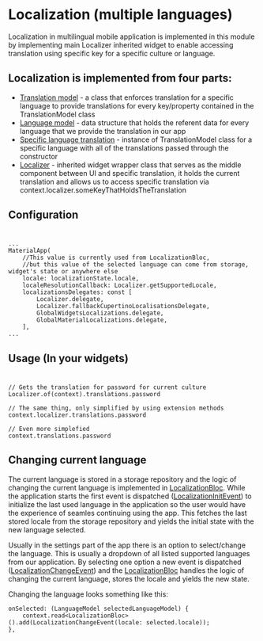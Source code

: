 # Localization (multiple languages)
Localization in multilingual mobile application is implemented in this module by implementing main Localizer inherited widget to enable accessing translation using specific key for a specific culture or language.
## Localization is implemented from four parts:
- [Translation model](https://github.com/itodjel/flutter_edu/blob/master/flutter_boilerplate/lib/common/localization/models/translation_model.dart) - a class that enforces translation for a specific language to provide translations for every key/property contained in the TranslationModel class
- [Language model](https://github.com/itodjel/flutter_edu/blob/master/flutter_boilerplate/lib/common/localization/models/language_model.dart) - data structure that holds the referent data for every language that we provide the translation in our app 
- [Specific language translation](https://github.com/itodjel/flutter_edu/blob/master/flutter_boilerplate/lib/common/localization/translations/en.dart) - instance of TranslationModel class for a specific language with all of the translations passed through the constructor
- [Localizer](https://github.com/itodjel/flutter_edu/blob/master/flutter_boilerplate/lib/common/localization/localizer.dart) - inherited widget wrapper class that serves as the middle component between UI and specific translation, it holds the current translation and allows us to access specific translation via context.localizer.someKeyThatHoldsTheTranslation

## Configuration
#
```
... 
MaterialApp(
    //This value is currently used from LocalizationBloc, 
    //but this value of the selected language can come from storage, widget's state or anywhere else
    locale: localizationState.locale,
    localeResolutionCallback: Localizer.getSupportedLocale,
    localizationsDelegates: const [
        Localizer.delegate,
        Localizer.fallbackCupertinoLocalisationsDelegate,
        GlobalWidgetsLocalizations.delegate,
        GlobalMaterialLocalizations.delegate,
    ],
...
```

## Usage (In your widgets)
#
```
// Gets the translation for password for current culture
Localizer.of(context).translations.password

// The same thing, only simplified by using extension methods
context.localizer.translations.password

// Even more simplefied
context.translations.password 
```

## Changing current language
The current language is stored in a storage repository and the logic of changing the current language is implemented in [LocalizationBloc](https://github.com/itodjel/flutter_edu/blob/master/flutter_boilerplate/lib/blocs/localization/localization_bloc.dart).
While the application starts the first event is dispatched ([LocalizationInitEvent](https://github.com/itodjel/flutter_edu/blob/master/flutter_boilerplate/lib/blocs/localization/localization_event.dart)) to initialize the last used language in the application so the user would have the experience of seamles continuing using the app. This fetches the last stored locale from the storage repository and yields the initial state with the new language selected.

Usually in the settings part of the app there is an option to select/change the language. This is usually a dropdown of all listed supported languages from our application. By selecting one option a new event is dispatched ([LocalizationChangeEvent](https://github.com/itodjel/flutter_edu/blob/master/flutter_boilerplate/lib/blocs/localization/localization_event.dart)) and the [LocalizationBloc](https://github.com/itodjel/flutter_edu/blob/master/flutter_boilerplate/lib/blocs/localization/localization_bloc.dart) handles the logic of changing the current language, stores the locale and yields the new state.

Changing the language looks something like this:
```
onSelected: (LanguageModel selectedLanguageModel) {
    context.read<LocalizationBloc>().add(LocalizationChangeEvent(locale: selected.locale));
},
```